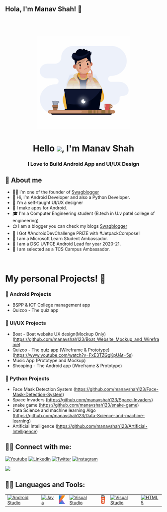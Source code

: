 ## Hola, I'm Manav Shah! 👋


<br/>


<h1 align="center"> <center><img src="https://github.com/manavshah123/manavshah123/blob/main/animation_500_ks5rcck3.gif"  width="300"></h1>

<h1 align="center">Hello  <img src="https://media.giphy.com/media/hvRJCLFzcasrR4ia7z/giphy.gif" width="28">, I'm Manav Shah</h1>
<h3 align="center">I Love to Build Android App and UI/UX Design</h3>

## 📖 About me

- 👨‍💼 I’m one of the founder of [Swagblogger](https://swagblogger.com/)
- 👋 Hi, I’m Android Developer and also a Python Developer.
- 🎨 I'm a self-taught UI/UX designer
- 📱  I make apps for Android.
- 🎓 I'm a Computer Engineering student (B.tech in U.v patel college of engineering)
- 📺 I am a blogger you can check my blogs [Swagblogger](https://swagblogger.com/author/manav-shah/)
- 🎉 I Got #AndroidDevChallenge PRIZE with #JetpackCompose! 
- 🥂 I am a Microsoft Learn Student Ambassador.
- 🎉 I am a DSC UVPCE Android Lead for year 2020-21.
- 🎇 I am selected as a TCS Campus Ambassador.
  


<Br>
<h1>My personal Projects! 🎨</h1>
    
### 📱 Android Projects <Br>
   * BSPP & IOT College management app <Br>
   * Quizoo - The quiz app<Br>

### 👨 UI/UX Projects <Br>
   * Boat - Boat website UX design(Mockup Only) (https://github.com/manavshah123/Boat_Website_Mockup_and_Wireframe) <Br>
   * Quizoo - The quiz app (Wireframe & Prototype) (https://www.youtube.com/watch?v=FxE3TZGgKpU&t=5s) <Br>
   * Music App (Prototype and Mockup)<br>
   * Shooping - The Android app (Wireframe & Prototype) <Br>

### 🤖 Python Projects <Br>
   * Face Mask Detection System (https://github.com/manavshah123/Face-Mask-Detection-System) <Br>
   * Space Invaders (https://github.com/manavshah123/Space-Invaders) <Br>
   * snake game (https://github.com/manavshah123/snake-game)<br>
   * Data Science and machine learning Algo (https://github.com/manavshah123/Data-Science-and-machine-learning) <Br>
   * Artificial Intelligence (https://github.com/manavshah123/Artificial-Intelligence)<br>   
    
## 🙋‍♂️ Connect with me:

<p align="left">
  <a href="https://www.youtube.com/channel/UCT6eNHIfZQfJA7iU0-y5QGw"><img alt="Youtube" title="Youtube" src="https://img.shields.io/badge/-YouTube-red?style=for-the-badge&logo=youtube&logoColor=white"/></a>
  <a href="https://www.linkedin.com/in/manav-shah-881162179/"><img alt="LinkedIn" title="LinkedIn" src="https://img.shields.io/badge/-LinkedIn-0077B5?style=for-the-badge&logo=linkedin&logoColor=white"/></a>
  <a href="https://twitter.com/ManavUdaykumar"><img alt="Twitter" title="Twitter" src="https://img.shields.io/badge/-Twitter-1DA1F2?style=for-the-badge&logo=twitter&logoColor=white"/></a>
  <a href="https://www.instagram.com/manavshah_art/"><img alt="Instagram" title="Instagram" src="https://img.shields.io/badge/-Instagram-8a3ab9?style=for-the-badge&logo=instagram&logoColor=white"/></a>
</p>

[<img src="https://img.shields.io/badge/-Subscribe-red?style=for-the-badge&logo=youtube&logoColor=white"/>](https://www.youtube.com/channel/UCT6eNHIfZQfJA7iU0-y5QGw?sub_confirmation=1)
  
## 👨‍💻 Languages and Tools:


<table>
    <tbody>
        <tr>
           <td><a href="#"><img alt="Android Studio" title="Android Studio" height="28px"
                        src="https://i.imgur.com/6nJGNMN.png" /></a></td>
            <td><a href="#"><img alt="Java" title="Java" height="28px"
                        src="https://img.icons8.com/color/48/000000/java-coffee-cup-logo--v2.png" /></a></td>
            <td><a href="#"><img alt="Kotlin" title="Kotlin" height="28px"
                        src="https://raw.githubusercontent.com/github/explore/80688e429a7d4ef2fca1e82350fe8e3517d3494d/topics/kotlin/kotlin.png" /></a>
            <td><a href="#"><img alt="Visual Studio" title="Visual Studio Code" height="28px"
                        src="https://img.icons8.com/fluent/48/000000/visual-studio-code-2019.png" /></a></td>
            <td><a href="#"><img alt="HTML5" title="HTML5" height="28px"
                        src="https://raw.githubusercontent.com/github/explore/80688e429a7d4ef2fca1e82350fe8e3517d3494d/topics/html/html.png" /></a></td>
            <td><a href="#"><img alt="Visual Studio" title="Visual Studio Code" height="28px"
                        src="https://img.icons8.com/color/48/000000/figma--v1.png" /></a></td>
            <td><a href="#"><img alt="HTML5" title="HTML5" height="28px"
                        src="https://img.icons8.com/color/96/000000/adobe-xd--v1.png" /></a></td>
         

         
  </tr>
    </tbody>
</table>
